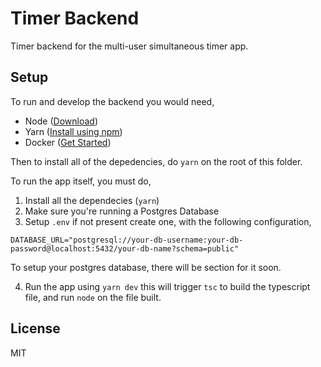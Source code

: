 # Timer Backend

Timer backend for the multi-user simultaneous timer app.

## Setup

To run and develop the backend you would need,

- Node ([Download](https://nodejs.org/en/download/))
- Yarn ([Install using npm](https://classic.yarnpkg.com/lang/en/docs/install/))
- Docker ([Get Started](https://docs.docker.com/get-started/))

Then to install all of the depedencies, do `yarn` on the root of this folder.

To run the app itself, you must do,

1. Install all the dependecies (`yarn`)
2. Make sure you're running a Postgres Database
3. Setup `.env` if not present create one, with the following configuration,

```
DATABASE_URL="postgresql://your-db-username:your-db-password@localhost:5432/your-db-name?schema=public"
```

To setup your postgres database, there will be section for it soon.

4. Run the app using `yarn dev` this will trigger `tsc` to build the typescript file, and run `node` on the file built.

## License

MIT
